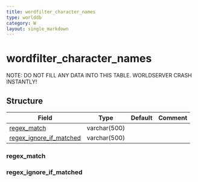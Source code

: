 ```yaml
---
title: wordfilter_character_names
type: worlddb
category: W
layout: single_markdown
---
```


# wordfilter_character_names
NOTE: DO NOT FILL ANY DATA INTO THIS TABLE. WORLDSERVER CRASH INSTANTLY!

## Structure

Field                                                                                                                    | Type         | Default | Comment
------------------------------------------------------------------------------------------------------------------------ | ------------ | ------- | -------
[regex_match](#regex_match)                         | varchar(500) |         |        
[regex_ignore_if_matched](#regex_ignore_if_matched) | varchar(500) |         |        

### regex_match

### regex_ignore_if_matched